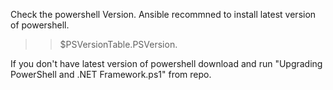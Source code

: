 Check the powershell Version. Ansible recommned to install latest version of powershell.  
>>$PSVersionTable.PSVersion.

If you don't have latest version of powershell download and run "Upgrading PowerShell and .NET Framework.ps1" from repo.
